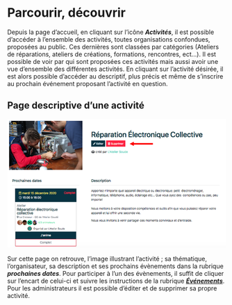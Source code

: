 # Parcourir, découvrir

Depuis la page d’accueil, en cliquant sur l’icône ***Activités***, il est possible d’accéder à l’ensemble des activités, toutes organisations confondues, proposées au public. Ces dernières sont classées par catégories (Ateliers de réparations, ateliers de créations, formations, rencontres, ect…). Il est possible de voir par qui sont proposées ces activités mais aussi avoir une vue d’ensemble des différentes activités. En cliquant sur l’activité désirée, il est alors possible d’accéder au descriptif, plus précis et même de s’inscrire au prochain événement proposant l’activité en question.

## Page descriptive d’une activité

![Page descriptive de l'activité](../assets/activity/4.png)

Sur cette page on retrouve, l’image illustrant l’activité ; sa thématique, l’organisateur, sa description et ses prochains évènements dans la rubrique ***prochaines dates***. Pour participer à l’un des évènements, il suffit de cliquer sur l’encart de celui-ci et suivre les instructions de la rubrique [***Événements***](../event/reservation.md). Pour les administrateurs il est possible d’éditer et de supprimer sa propre activité.